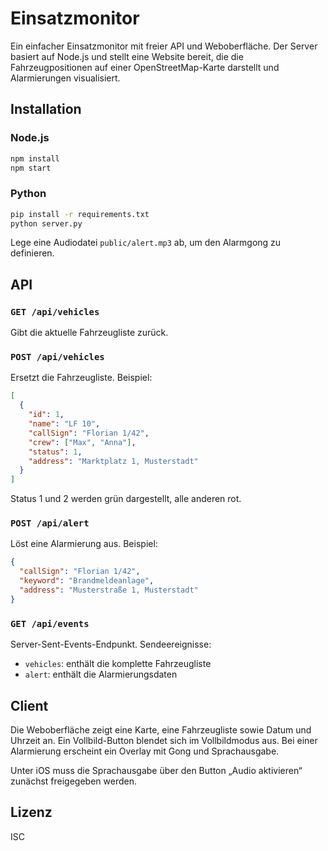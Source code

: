 # Einsatzmonitor

Ein einfacher Einsatzmonitor mit freier API und Weboberfläche. Der Server basiert auf Node.js und stellt eine Website bereit, die die Fahrzeugpositionen auf einer OpenStreetMap-Karte darstellt und Alarmierungen visualisiert.

## Installation

### Node.js

```bash
npm install
npm start
```

### Python

```bash
pip install -r requirements.txt
python server.py
```

Lege eine Audiodatei `public/alert.mp3` ab, um den Alarmgong zu definieren.

## API

### `GET /api/vehicles`

Gibt die aktuelle Fahrzeugliste zurück.

### `POST /api/vehicles`

Ersetzt die Fahrzeugliste. Beispiel:

```json
[
  {
    "id": 1,
    "name": "LF 10",
    "callSign": "Florian 1/42",
    "crew": ["Max", "Anna"],
    "status": 1,
    "address": "Marktplatz 1, Musterstadt"
  }
]
```

Status 1 und 2 werden grün dargestellt, alle anderen rot.

### `POST /api/alert`

Löst eine Alarmierung aus. Beispiel:

```json
{
  "callSign": "Florian 1/42",
  "keyword": "Brandmeldeanlage",
  "address": "Musterstraße 1, Musterstadt"
}
```

### `GET /api/events`

Server-Sent-Events-Endpunkt. Sendeereignisse:

- `vehicles`: enthält die komplette Fahrzeugliste
- `alert`: enthält die Alarmierungsdaten

## Client

Die Weboberfläche zeigt eine Karte, eine Fahrzeugliste sowie Datum und Uhrzeit an. Ein Vollbild-Button blendet sich im Vollbildmodus aus. Bei einer Alarmierung erscheint ein Overlay mit Gong und Sprachausgabe.

Unter iOS muss die Sprachausgabe über den Button „Audio aktivieren“ zunächst freigegeben werden.

## Lizenz

ISC
